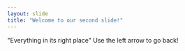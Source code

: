 ```yaml
---
layout: slide
title: "Welcome to our second slide!"
---
```

"Everything in its right place"
Use the left arrow to go back!
